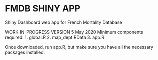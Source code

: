 # FMDB SHINY APP
Shiny Dashboard web app for French Mortality Database

WORK-IN-PROGRESS VERSION 5 May 2020
	Minimum components required:
	1. global.R
	2. map_dept.RData
	3. app.R

Once downloaded, run app.R, but make sure you have all the necessary packages installed.

